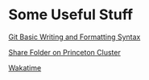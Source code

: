 # Some Useful Stuff

[Git Basic Writing and Formatting Syntax](https://docs.github.com/en/get-started/writing-on-github/getting-started-with-writing-and-formatting-on-github/basic-writing-and-formatting-syntax#relative-links)

[Share Folder on Princeton Cluster](https://researchcomputing.princeton.edu/support/knowledge-base/sharing-data)

[Wakatime](https://wakatime.com/dashboard)